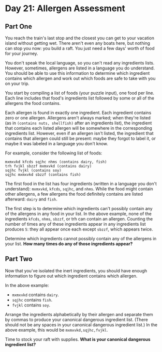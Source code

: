 # Day 21: Allergen Assessment

## Part One

You reach the train's last stop and the closest you can get to your vacation island without getting wet.
There aren't even any boats here, but nothing can stop you now: you build a raft. You just need a few days' worth of food for your journey.

You don't speak the local language, so you can't read any ingredients lists. However, sometimes, allergens are listed
in a language you do understand. You should be able to use this information to determine which ingredient contains
which allergen and work out which foods are safe to take with you on your trip.

You start by compiling a list of foods (your puzzle input), one food per line. Each line includes that food's
ingredients list followed by some or all of the allergens the food contains.

Each allergen is found in exactly one ingredient. Each ingredient contains zero or one allergen.
Allergens aren't always marked; when they're listed (as in `(contains nuts, shellfish)` after an ingredients list),
the ingredient that contains each listed allergen will be somewhere in the corresponding ingredients list. 
However, even if an allergen isn't listed, the ingredient that contains that allergen could still be present:
maybe they forgot to label it, or maybe it was labeled in a language you don't know.

For example, consider the following list of foods:

    mxmxvkd kfcds sqjhc nhms (contains dairy, fish)
    trh fvjkl sbzzf mxmxvkd (contains dairy)
    sqjhc fvjkl (contains soy)
    sqjhc mxmxvkd sbzzf (contains fish)

The first food in the list has four ingredients (written in a language you don't understand):
`mxmxvkd`, `kfcds`, `sqjhc`, and `nhms`.
While the food might contain other allergens, a few allergens the food definitely contains are listed afterward: `dairy` and `fish`.

The first step is to determine which ingredients can't possibly contain any of the allergens in any food in your list.
In the above example, none of the ingredients `kfcds`, `nhms`, `sbzzf`, or trh can contain an allergen.
Counting the number of times any of these ingredients appear in any ingredients list produces `5`:
they all appear once each except `sbzzf`, which appears twice.

Determine which ingredients cannot possibly contain any of the allergens in your list.
**How many times do any of those ingredients appear?**

## Part Two

Now that you've isolated the inert ingredients, you should have enough information to figure out which ingredient contains which allergen.

In the above example:

- `mxmxvkd` contains `dairy`.
- `sqjhc` contains `fish`.
- `fvjkl` contains `soy`.

Arrange the ingredients alphabetically by their allergen and separate them by commas to produce your canonical
dangerous ingredient list. (There should not be any spaces in your canonical dangerous ingredient list.)
In the above example, this would be `mxmxvkd,sqjhc,fvjkl`.

Time to stock your raft with supplies. **What is your canonical dangerous ingredient list?**
